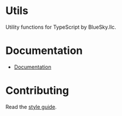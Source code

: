# Utils

Utility functions for TypeScript by BlueSky.llc.

# Documentation

- [Documentation](https://bluesky-llc.github.io/open-source/modules/Entity_Component_System.html)

# Contributing

Read the [style guide](https://github.com/bluesky-llc/open-source/blob/main/STYLE.md#style-guide).
